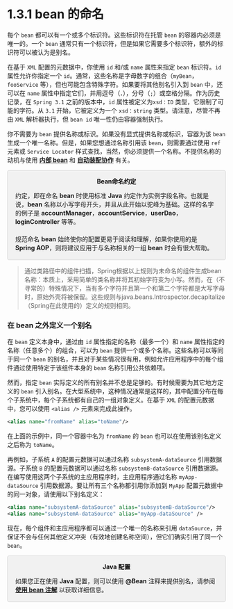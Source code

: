 # 1.3.1 bean 的命名

每个 `bean` 都可以有一个或多个标识符。这些标识符在托管 `bean` 的容器内必须是唯一的。一个 `bean` 通常只有一个标识符，但是如果它需要多个标识符，额外的标识符可以被认为是别名。

在基于 `XML` 配置的元数据中，你使用 `id` 和/或 `name` 属性来指定 `bean` 标识符。`id` 属性允许你指定一个 `id`。通常，这些名称是字母数字的组合（`myBean`，`fooService` 等），但也可能包含特殊字符。如果要将其他别名引入到 `bean` 中，还可以在 `name` 属性中指定它们，并用逗号（`，`），分号（`;`）或空格分隔。作为历史记录，在 `Spring 3.1` 之前的版本中，`id` 属性被定义为`xsd：ID` 类型，它限制了可能的字符。从 `3.1` 开始，它被定义为一个 `xsd：string` 类型。请注意，尽管不再由 `XML` 解析器执行，但 `bean id` 唯一性仍由容器强制执行。

你不需要为 `bean` 提供名称或标识。如果没有显式提供名称或标识，容器为该 `bean` 生成一个唯一名称。但是，如果您想通过名称引用该 `bean`，则需要通过使用 `ref` 元素或 `Service Locator` 样式查找，当然，你必须提供一个名称。不提供名称的动机与使用 **[内部 bean]()** 和 **[自动装配协作]()** 有关。

<div style="border: solid 1px #d7d7d7; padding: 1.25em; background: #f1f1f1; border-radius: 4px;">
<div>
<div style="color: #0b0a0a; text-align: center; line-height: 1.1; height: 30px;"><b>Bean命名约定</b></div>
<div>
约定，即在命名 <b>bean</b> 时使用标准 <b>Java</b> 约定作为实例字段名称。也就是说，<b>bean</b> 名称以小写字母开头，并且从此开始以驼峰为基础。这样的名字的例子是 <b>accountManager</b>，<b>accountService</b>，<b>userDao</b>，<b>loginController</b> 等等。
</div>
<div style="margin-top: 20px;">
规范命名 <b>bean</b> 始终使你的配置更易于阅读和理解，如果你使用的是 <b>Spring AOP</b>，则将建议应用于与名称相关的一组 <b>bean</b> 时会有很大帮助。
</div>
</div>
</div>

> 通过类路径中的组件扫描，Spring根据以上规则为未命名的组件生成bean名称：本质上，采用简单的类名称并将其初始字符变为小写。然而，在（不寻常的）特殊情况下，当有多个字符并且第一个和第二个字符都是大写字母时，原始外壳将被保留。这些规则与java.beans.Introspector.decapitalize（Spring在此使用的）定义的规则相同。

### 在 bean 之外定义一个别名

在 `bean` 定义本身中，通过由 `id` 属性指定的名称（最多一个）和 `name` 属性指定的名称（任意多个）的组合，可以为 `bean` 提供一个或多个名称。这些名称可以等同于同一个 `bean` 的别名，并且对于某些情况很有用，例如允许应用程序中的每个组件通过使用特定于该组件本身的 `bean` 名称引用公共依赖项。

然而，指定 `bean` 实际定义的所有别名并不总是足够的。有时候需要为其它地方定义的 `bean` 引入别名。在大型系统中，这种情况通常是这样的，其中配置分布在每个子系统中，每个子系统都有自己的一组对象定义。在基于 `XML` 的配置元数据中，您可以使用 `<alias />` 元素来完成此操作。

``` xml
<alias name="fromName" alias="toName"/>
```

在上面的示例中，同一个容器中名为 `fromName` 的 `bean` 也可以在使用该别名定义之后称为 `toName`。

再例如，子系统 `A` 的配置元数据可以通过名称 `subsystemA-dataSource` 引用数据源。子系统 `B` 的配置元数据可以通过名称 `subsystemB-dataSource` 引用数据源。在编写使用这两个子系统的主应用程序时，主应用程序通过名称 `myApp-dataSource` 引用数据源。要让所有三个名称都引用你添加到 `MyApp` 配置元数据中的同一对象，请使用以下别名定义：

``` xml
<alias name="subsystemA-dataSource" alias="subsystemB-dataSource"/>
<alias name="subsystemA-dataSource" alias="myApp-dataSource" />
```

现在，每个组件和主应用程序都可以通过一个唯一的名称来引用 `dataSource`，并保证不会与任何其他定义冲突（有效地创建名称空间），但它们确实引用了同一个 `bean`。

<div style="border: solid 1px #d7d7d7; padding: 1.25em; background: #f1f1f1; border-radius: 4px;">
<div>
<div style="color: #0b0a0a; text-align: center; line-height: 1.1; height: 30px;"><b>Java 配置</b></div>
<div>
如果您正在使用 <b>Java</b> 配置，则可以使用 <b>@Bean</b> 注释来提供别名，请参阅 <a href="#"><b>使用 bean 注解</b></a> 以获取详细信息。
</div>
</div>
</div>